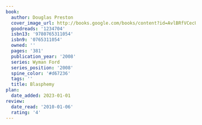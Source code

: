 ```yaml
---
book:
  author: Douglas Preston
  cover_image_url: http://books.google.com/books/content?id=AvlBRfVCecUC&printsec=frontcover&img=1&zoom=1&edge=curl&source=gbs_api
  goodreads: '1234704'
  isbn13: '9780765311054'
  isbn9: '0765311054'
  owned: ''
  pages: '381'
  publication_year: '2008'
  series: Wyman Ford
  series_position: '2008'
  spine_color: '#d67236'
  tags: ''
  title: Blasphemy
plan:
  date_added: 2023-01-01
review:
  date_read: '2010-01-06'
  rating: '4'
---
```

